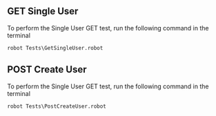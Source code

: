 ## GET Single User
To perform the Single User GET test, run the following command in the terminal 
```cmd
robot Tests\GetSingleUser.robot
```

## POST Create User
To perform the Single User GET test, run the following command in the terminal 
```cmd
robot Tests\PostCreateUser.robot
```
